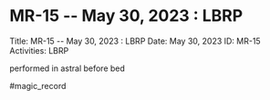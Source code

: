# MR-15 -- May 30, 2023 : LBRP

Title: MR-15 -- May 30, 2023 : LBRP
Date: May 30, 2023
ID: MR-15
Activities: LBRP

performed in astral before bed

#magic_record
